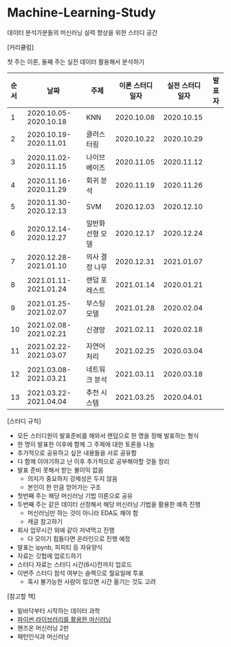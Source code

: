 # Machine-Learning-Study
데이터 분석가분들의 머신러닝 실력 향상을 위한 스터디 공간

[커리큘럼]

첫 주는 이론, 둘째 주는 실전 데이터 활용해서 분석하기

| 순서 | 날짜                    | 주제                                    | 이론 스터디 일자 | 실전 스터디 일자 | 발표자 |
| :--- | --------------------- | ---------------------------------------- | --------------------- | --------------------- | --------------- |
| 1 | 2020.10.05-2020.10.18 | KNN | 2020.10.08 | 2020.10.15 | |
| 2 | 2020.10.19-2020.11.01 | 클러스터링 | 2020.10.22 | 2020.10.29 | |
| 3 | 2020.11.02-2020.11.15 | 나이브 베이즈 | 2020.11.05 | 2020.11.12 | |
| 4 | 2020.11.16-2020.11.29 | 회귀 분석 | 2020.11.19 | 2020.11.26 | |
| 5 | 2020.11.30-2020.12.13 | SVM | 2020.12.03 | 2020.12.10 | |
| 6 | 2020.12.14-2020.12.27 | 일반화 선형 모델 | 2020.12.17 | 2020.12.24 | |
| 7 | 2020.12.28-2021.01.10 | 의사 결정 나무 | 2020.12.31 | 2021.01.07 | |
| 8 | 2021.01.11-2021.01.24 | 랜덤 포레스트 | 2021.01.14 | 2020.01.21 | |
| 9 | 2021.01.25-2021.02.07 | 부스팅 모델 | 2021.01.28 | 2020.02.04 | |
| 10 | 2021.02.08-2021.02.21 | 신경망 | 2021.02.11 | 2020.02.18 | |
| 11 | 2021.02.22-2021.03.07 | 자연어 처리 | 2021.02.25 | 2020.03.04 | |
| 12 | 2021.03.08-2021.03.21 | 네트워크 분석 | 2021.03.11 | 2020.03.18 | |
| 13 | 2021.03.22-2021.04.04 | 추천 시스템 | 2021.03.25 | 2020.04.01 | |

[스터디 규칙]

- 모든 스터디원이 발표준비를 해와서 랜덤으로 한 명을 정해 발표하는 형식
- 한 명이 발표한 이후에 함께 그 주제에 대한 토론을 나눔
- 추가적으로 공유하고 싶은 내용들을 서로 공유함
- 다 함께 이야기하고 난 이후 추가적으로 공부해야할 것들 정리
- 발표 준비 못해서 받는 불이익 없음
    - 의지가 중요하지 강제성은 두지 않음
    - 본인이 한 만큼 얻어가는 구조
- 첫번째 주는 해당 머신러닝 기법 이론으로 공유
- 두번째 주는 같은 데이터 선정해서 해당 머신러닝 기법을 활용한 예측 진행
    - 머신러닝만 하는 것이 아니라 EDA도 해야 함
    - 캐글 참고하기
- 회사 업무시간 외에 같이 저녁먹고 진행
    - 다 모이기 힘들다면 온라인으로 진행 예정
- 발표는 ipynb, 피피티 등 자유양식
- 자료는 깃헙에 업로드하기
- 스터디 자료는 스터디 시간(6시)전까지 업로드
- 이번주 스터디 참석 여부는 슬랙으로 월요일에 투표
    - 혹시 불가능한 사람이 많으면 시간 옮기는 것도 고려

[참고할 책]

- 밑바닥부터 시작하는 데이터 과학
- [파이썬 라이브러리를 활용한 머신러닝](https://github.com/rickiepark/introduction_to_ml_with_python)
- 핸즈온 머신러닝 2판
- 패턴인식과 머신러닝
